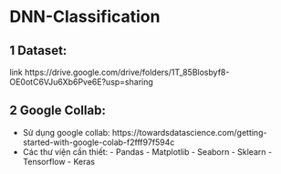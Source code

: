 # DNN-Classification
## 1 Dataset: 
<p> link https://drive.google.com/drive/folders/1T_85Blosbyf8-OE0otC6VJu6Xb6Pve6E?usp=sharing </p>

## 2 Google Collab:
<ul>
<li> Sử dụng google collab: <a> https://towardsdatascience.com/getting-started-with-google-colab-f2fff97f594c </a> </li>
<li> Các thư viện cần thiết: 
  - Pandas
  - Matplotlib
  - Seaborn
  - Sklearn
  - Tensorflow
  - Keras
</li>
</ul>
